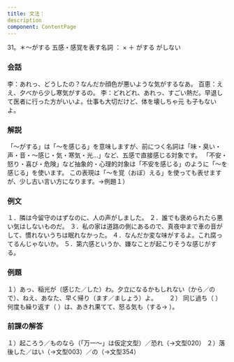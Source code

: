 ```yaml
---
title: 文法：
description
component: ContentPage
---
```



31。＊～がする
五感・感覚を表す名詞 ： × ＋ がする
                                                      がしない

### 会話
李：あれっ、どうしたの？なんだか顔色が悪いような気がするなあ。 百恵：ええ、夕べから少し寒気がするの。
李：どれどれ、あれっ、すごい熱だ。早退して医者に行った方がいいよ。仕事も大切だけど、体を壊しちゃ元 も子もないよ。

### 解説
「～がする」は「～を感じる」を意味しますが、前につく名詞は「味・臭い・声・音・～感じ・気・寒気・光…」など、五感で直接感じる対象です。 「不安・怒り・喜び・危険」など抽象的・心理的対象は「不安を感じる」のように「～を感じる」を使います。 この表現は「～を覚（おぼ）える」を使っても表せますが、少し古い言い方になります。→例題１）

### 例文
１．隣は今留守のはずなのに、人の声がしました。
２．誰でも褒められたら悪い気はしないものだ。
３．私の家は道路の側にあるので、真夜中まで車の音がして、慣れないうちは眠れなかった。
４．なんだか変な味がするよ。これ腐ってるんじゃないか。
５．第六感というか、嫌なことが起こりそうな感じがする。

### 例題
１）あっ、稲光が（感じた／した）わ。夕立になるかもしれない（から／ので）、ねえ、あなた、早く帰り（ます／ましょう）よ。      
２） 同じ過ち（ ）何度も繰り返す（ ）は、あきれ果てて、怒る気も（する→ ）。

### 前課の解答
１）起ころう／ものなら（「万一～」は仮定文型）／恐れ（→文型020）
２）落後した／はい（→文型003）／の（→文型354）
